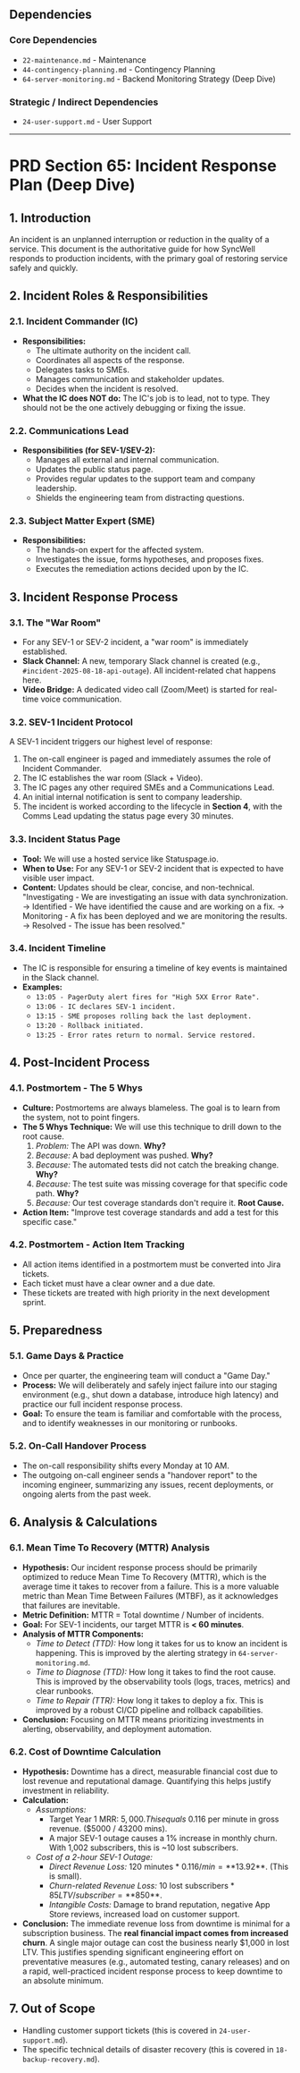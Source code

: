 ## Dependencies

### Core Dependencies
- `22-maintenance.md` - Maintenance
- `44-contingency-planning.md` - Contingency Planning
- `64-server-monitoring.md` - Backend Monitoring Strategy (Deep Dive)

### Strategic / Indirect Dependencies
- `24-user-support.md` - User Support

---

# PRD Section 65: Incident Response Plan (Deep Dive)

## 1. Introduction
An incident is an unplanned interruption or reduction in the quality of a service. This document is the authoritative guide for how SyncWell responds to production incidents, with the primary goal of restoring service safely and quickly.

## 2. Incident Roles & Responsibilities

### 2.1. Incident Commander (IC)
-   **Responsibilities:**
    -   The ultimate authority on the incident call.
    -   Coordinates all aspects of the response.
    -   Delegates tasks to SMEs.
    -   Manages communication and stakeholder updates.
    -   Decides when the incident is resolved.
-   **What the IC does NOT do:** The IC's job is to lead, not to type. They should not be the one actively debugging or fixing the issue.

### 2.2. Communications Lead
-   **Responsibilities (for SEV-1/SEV-2):**
    -   Manages all external and internal communication.
    -   Updates the public status page.
    -   Provides regular updates to the support team and company leadership.
    -   Shields the engineering team from distracting questions.

### 2.3. Subject Matter Expert (SME)
-   **Responsibilities:**
    -   The hands-on expert for the affected system.
    -   Investigates the issue, forms hypotheses, and proposes fixes.
    -   Executes the remediation actions decided upon by the IC.

## 3. Incident Response Process

### 3.1. The "War Room"
-   For any SEV-1 or SEV-2 incident, a "war room" is immediately established.
-   **Slack Channel:** A new, temporary Slack channel is created (e.g., `#incident-2025-08-18-api-outage`). All incident-related chat happens here.
-   **Video Bridge:** A dedicated video call (Zoom/Meet) is started for real-time voice communication.

### 3.2. SEV-1 Incident Protocol
A SEV-1 incident triggers our highest level of response:
1.  The on-call engineer is paged and immediately assumes the role of Incident Commander.
2.  The IC establishes the war room (Slack + Video).
3.  The IC pages any other required SMEs and a Communications Lead.
4.  An initial internal notification is sent to company leadership.
5.  The incident is worked according to the lifecycle in **Section 4**, with the Comms Lead updating the status page every 30 minutes.

### 3.3. Incident Status Page
-   **Tool:** We will use a hosted service like Statuspage.io.
-   **When to Use:** For any SEV-1 or SEV-2 incident that is expected to have visible user impact.
-   **Content:** Updates should be clear, concise, and non-technical. "Investigating - We are investigating an issue with data synchronization. -> Identified - We have identified the cause and are working on a fix. -> Monitoring - A fix has been deployed and we are monitoring the results. -> Resolved - The issue has been resolved."

### 3.4. Incident Timeline
-   The IC is responsible for ensuring a timeline of key events is maintained in the Slack channel.
-   **Examples:**
    -   `13:05 - PagerDuty alert fires for "High 5XX Error Rate".`
    -   `13:06 - IC declares SEV-1 incident.`
    -   `13:15 - SME proposes rolling back the last deployment.`
    -   `13:20 - Rollback initiated.`
    -   `13:25 - Error rates return to normal. Service restored.`

## 4. Post-Incident Process

### 4.1. Postmortem - The 5 Whys
-   **Culture:** Postmortems are always blameless. The goal is to learn from the system, not to point fingers.
-   **The 5 Whys Technique:** We will use this technique to drill down to the root cause.
    1.  *Problem:* The API was down. **Why?**
    2.  *Because:* A bad deployment was pushed. **Why?**
    3.  *Because:* The automated tests did not catch the breaking change. **Why?**
    4.  *Because:* The test suite was missing coverage for that specific code path. **Why?**
    5.  *Because:* Our test coverage standards don't require it. **Root Cause.**
-   **Action Item:** "Improve test coverage standards and add a test for this specific case."

### 4.2. Postmortem - Action Item Tracking
-   All action items identified in a postmortem must be converted into Jira tickets.
-   Each ticket must have a clear owner and a due date.
-   These tickets are treated with high priority in the next development sprint.

## 5. Preparedness

### 5.1. Game Days & Practice
-   Once per quarter, the engineering team will conduct a "Game Day."
-   **Process:** We will deliberately and safely inject failure into our staging environment (e.g., shut down a database, introduce high latency) and practice our full incident response process.
-   **Goal:** To ensure the team is familiar and comfortable with the process, and to identify weaknesses in our monitoring or runbooks.

### 5.2. On-Call Handover Process
-   The on-call responsibility shifts every Monday at 10 AM.
-   The outgoing on-call engineer sends a "handover report" to the incoming engineer, summarizing any issues, recent deployments, or ongoing alerts from the past week.

## 6. Analysis & Calculations
### 6.1. Mean Time To Recovery (MTTR) Analysis
-   **Hypothesis:** Our incident response process should be primarily optimized to reduce Mean Time To Recovery (MTTR), which is the average time it takes to recover from a failure. This is a more valuable metric than Mean Time Between Failures (MTBF), as it acknowledges that failures are inevitable.
-   **Metric Definition:** MTTR = Total downtime / Number of incidents.
-   **Goal:** For SEV-1 incidents, our target MTTR is **< 60 minutes**.
-   **Analysis of MTTR Components:**
    -   *Time to Detect (TTD):* How long it takes for us to know an incident is happening. This is improved by the alerting strategy in `64-server-monitoring.md`.
    -   *Time to Diagnose (TTD):* How long it takes to find the root cause. This is improved by the observability tools (logs, traces, metrics) and clear runbooks.
    -   *Time to Repair (TTR):* How long it takes to deploy a fix. This is improved by a robust CI/CD pipeline and rollback capabilities.
-   **Conclusion:** Focusing on MTTR means prioritizing investments in alerting, observability, and deployment automation.

### 6.2. Cost of Downtime Calculation
-   **Hypothesis:** Downtime has a direct, measurable financial cost due to lost revenue and reputational damage. Quantifying this helps justify investment in reliability.
-   **Calculation:**
    -   *Assumptions:*
        -   Target Year 1 MRR: $5,000. This equals ~$0.116 per minute in gross revenue. ($5000 / 43200 mins).
        -   A major SEV-1 outage causes a 1% increase in monthly churn. With 1,002 subscribers, this is ~10 lost subscribers.
    -   *Cost of a 2-hour SEV-1 Outage:*
        -   *Direct Revenue Loss:* 120 minutes * $0.116/min = **$13.92**. (This is small).
        -   *Churn-related Revenue Loss:* 10 lost subscribers * $85 LTV/subscriber = **$850**.
        -   *Intangible Costs:* Damage to brand reputation, negative App Store reviews, increased load on customer support.
-   **Conclusion:** The immediate revenue loss from downtime is minimal for a subscription business. The **real financial impact comes from increased churn**. A single major outage can cost the business nearly $1,000 in lost LTV. This justifies spending significant engineering effort on preventative measures (e.g., automated testing, canary releases) and on a rapid, well-practiced incident response process to keep downtime to an absolute minimum.

## 7. Out of Scope
-   Handling customer support tickets (this is covered in `24-user-support.md`).
-   The specific technical details of disaster recovery (this is covered in `18-backup-recovery.md`).
